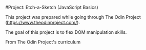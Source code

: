 #Project: Etch-a-Sketch (JavaScript Basics)

This project was prepared while going through The Odin Project (https://www.theodinproject.com/). 

The goal of this project is to flex DOM manipulation skills.

From The Odin Project's curriculum